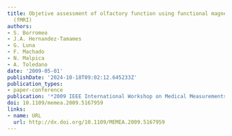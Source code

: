 ```yaml
---
title: Objetive assessment of olfactory function using functional magnetic resonance
  (fMRI)
authors:
- S. Borromeo
- J.A. Hernandez-Tamames
- G. Luna
- F. Machado
- N. Malpica
- A. Toledano
date: '2009-05-01'
publishDate: '2024-10-18T09:02:12.645233Z'
publication_types:
- paper-conference
publication: '*2009 IEEE International Workshop on Medical Measurements and Applications*'
doi: 10.1109/memea.2009.5167959
links:
- name: URL
  url: http://dx.doi.org/10.1109/MEMEA.2009.5167959
---
```

